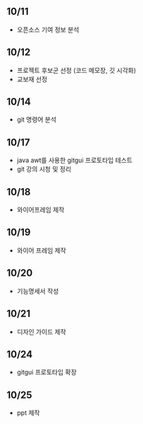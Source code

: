 ## 10/11
- 오픈소스 기여 정보 분석

## 10/12
- 프로젝트 후보군 선정 (코드 메모장, 깃 시각화)
- 교보재 선정

## 10/14 
- git 명령어 분석

## 10/17
- java awt를 사용한 gitgui 프로토타입 테스트
- git 강의 시청 및 정리

## 10/18
- 와이어프레임 제작

## 10/19
- 와이어 프레임 제작

## 10/20
- 기능명세서 작성

## 10/21
- 디자인 가이드 제작

## 10/24
- gitgui 프로토타입 확장

## 10/25
- ppt 제작
